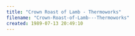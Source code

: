 ```yaml
---
title: "Crown Roast of Lamb - Thermoworks"
filename: "Crown-Roast-of-Lamb---Thermoworks"
created: 1989-07-13 20:49:10
---
```

